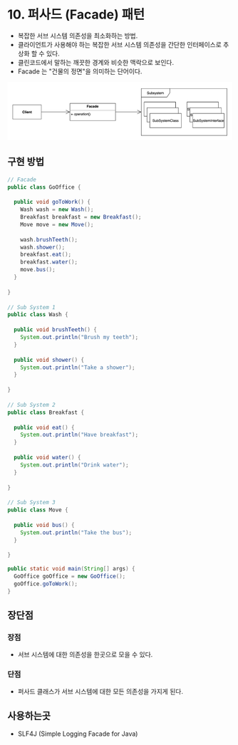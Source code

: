 # 10. 퍼사드 (Facade) 패턴

- 복잡한 서브 시스템 의존성을 최소화하는 방법.
- 클라이언트가 사용해야 하는 복잡한 서브 시스템 의존성을 간단한 인터페이스로 추상화 할 수 있다.
- 클린코드에서 말하는 깨끗한 경계와 비슷한 맥락으로 보인다.
- Facade 는 "건물의 정면"을 의미하는 단어이다.

![10.png](../images/10.png)

## 구현 방법

```java
// Facade
public class GoOffice {

  public void goToWork() {
    Wash wash = new Wash();
    Breakfast breakfast = new Breakfast();
    Move move = new Move();

    wash.brushTeeth();
    wash.shower();
    breakfast.eat();
    breakfast.water();
    move.bus();
  }
  
}

// Sub System 1
public class Wash {
  
  public void brushTeeth() {
    System.out.println("Brush my teeth");
  }

  public void shower() {
    System.out.println("Take a shower");
  }
  
}

// Sub System 2
public class Breakfast {
  
  public void eat() {
    System.out.println("Have breakfast");
  }

  public void water() {
    System.out.println("Drink water");
  }
  
}

// Sub System 3
public class Move {
  
  public void bus() {
    System.out.println("Take the bus");
  }
  
}
```

```java
public static void main(String[] args) {
  GoOffice goOffice = new GoOffice();
  goOffice.goToWork();
}
```

## 장단점

### 장점

- 서브 시스템에 대한 의존성을 한곳으로 모을 수 있다.

### 단점

- 퍼사드 클래스가 서브 시스템에 대한 모든 의존성을 가지게 된다.

## 사용하는곳

- SLF4J (Simple Logging Facade for Java)
